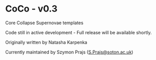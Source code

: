 # CoCo - v0.3
Core Collapse Supernovae templates

Code still in active development - Full release will be available shortly.

Originally written by Natasha Karpenka

Currently maintained by Szymon Prajs (S.Prajs@soton.ac.uk)

